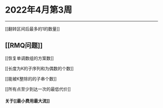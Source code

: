 # 2022年4月第3周

---

[[翻转区间后最多的1的数量]]  

## [[RMQ问题]]

[[恢复单调数组的方案数]]

[[长度为K的子序列和为偶数的个数]]

[[能被K整除的的子串个数]]

[[所有点至少到达一次的最低代价]]

#### 关于[[最小费用最大流]]


